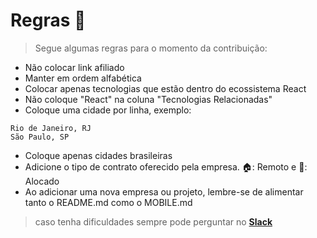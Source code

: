 # Regras 📜

> Segue algumas regras para o momento da contribuição:

* Não colocar link afiliado
* Manter em ordem alfabética
* Colocar apenas tecnologias que estão dentro do ecossistema React
* Não coloque "React" na coluna "Tecnologias Relacionadas"
* Coloque uma cidade por linha, exemplo:
```
Rio de Janeiro, RJ
São Paulo, SP
```
* Coloque apenas cidades brasileiras
* Adicione o tipo de contrato oferecido pela empresa. 🏠: Remoto e 🏢: Alocado
* Ao adicionar uma nova empresa ou projeto, lembre-se de alimentar tanto o README.md como o MOBILE.md

> caso tenha dificuldades sempre pode perguntar no **[Slack](https://react.now.sh)**
